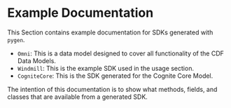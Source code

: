 # Example Documentation

This Section contains example documentation for SDKs generated with `pygen`.

* `Omni`: This is a data model designed to cover all functionality of the CDF Data Models.
* `Windmill`: This is the example SDK used in the usage section.
* `CogniteCore`: This is the SDK generated for the Cognite Core Model.

The intention of this documentation is to show what methods, fields, and classes that are
available from a generated SDK.
